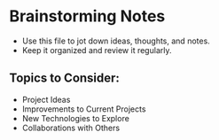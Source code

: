 # Brainstorming Notes

- Use this file to jot down ideas, thoughts, and notes.
- Keep it organized and review it regularly.

## Topics to Consider:
- Project Ideas
- Improvements to Current Projects
- New Technologies to Explore
- Collaborations with Others